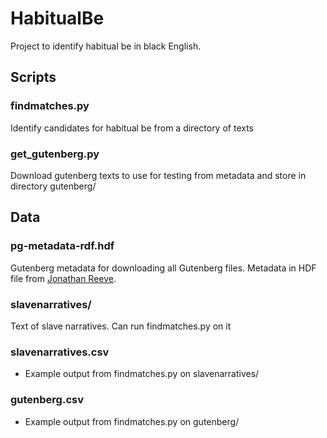 # HabitualBe
Project to identify habitual be in black English. 

## Scripts
### findmatches.py
Identify candidates for habitual be from a directory of texts

### get_gutenberg.py
Download gutenberg texts to use for testing from metadata and store in directory gutenberg/

## Data
### pg-metadata-rdf.hdf
Gutenberg metadata for downloading all Gutenberg files. Metadata in HDF file  from [Jonathan Reeve](https://github.com/JonathanReeve/gitenberg-experiments).
### slavenarratives/ 
Text of slave narratives. Can run findmatches.py on it
### slavenarratives.csv
- Example output from findmatches.py on slavenarratives/
### gutenberg.csv
- Example output from findmatches.py on gutenberg/